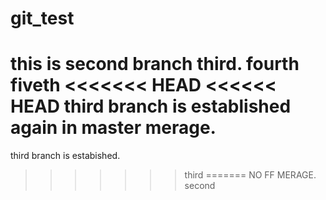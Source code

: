 # git_test
this is second branch
third.
fourth
fiveth
<<<<<<< HEAD
<<<<<< HEAD
third branch is established again in master merage.
=======
third branch is estabished.
>>>>>>> third
=======
NO FF MERAGE.
>>>>>>> second
